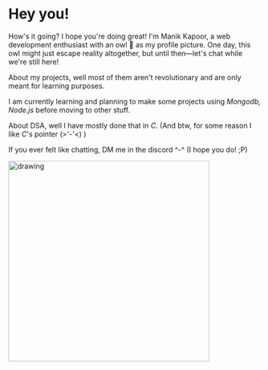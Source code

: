 # Hey you!

How's it going? I hope you're doing great! I'm Manik Kapoor, a web development enthusiast with an owl 🦉 as my profile picture. One day, this owl might just escape reality altogether, but until then—let's chat while we're still here! 

About my projects, well most of them aren't revolutionary and are only meant for learning purposes.

I am currently learning and planning to make some projects using *Mongodb, Node.js* before moving to other stuff. 

About DSA, well I have mostly done that in *C*. (And btw, for some reason I like *C*'s pointer (>'-'<) ) 

If you ever felt like chatting, DM me in the discord ^-^ (I hope you do! ;P)

<img src="https://github.com/user-attachments/assets/ed27fda3-51e1-4f9b-a33a-7c89418749cf" alt="drawing" width="400"/>



